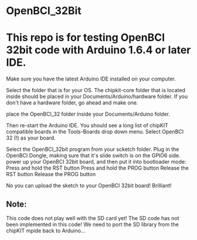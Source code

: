 # OpenBCI_32Bit
# This repo is for testing OpenBCI 32bit code with Arduino 1.6.4 or later IDE.

Make sure you have the latest Arduino IDE installed on your computer.

Select the folder that is for your OS.
The chipkit-core folder that is located inside should be placed in your
    Documents/Arduino/hardware
folder. If you don't have a hardware folder, go ahead and make one.

place the OpenBCI_32 folder inside your
    Documents/Arduino
folder.

Then re-start the Arduino IDE. You should see a long list of chipKIT compatible boards in the Tools-Boards drop down menu. Select OpenBCI 32 (!) as your board.

Select the OpenBCI_32bit program from your scketch folder.
Plug in the OpenBCI Dongle, making sure that it's slide switch is on the GPIO6 side.
power up your OpenBCI 32bit board, and then put it into bootloader mode:
    Press and hold the RST button
    Press and hold the PROG button
    Release the RST button
    Release the PROG button
    
No you can upload the sketch to your OpenBCI 32bit board! Brilliant!


## Note:
This code does not play well with the SD card yet! The SD code has not been implemented in this code!
We need to port the SD library from the chipKIT mpide back to Arduino...
